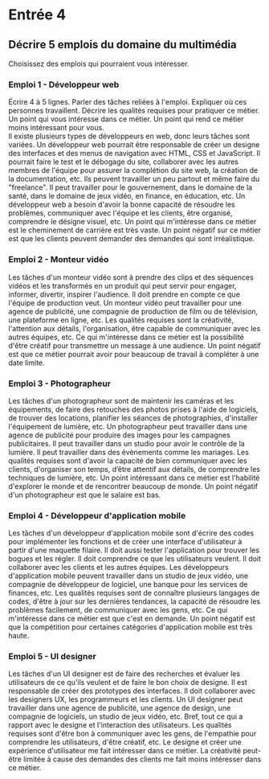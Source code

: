 # Entrée 4
## Décrire 5 emplois du domaine du multimédia
Choisissez des emplois qui pourraient vous intéresser. 

### Emploi 1 - Développeur web
Écrire 4 à 5 lignes. Parler des tâches reliées à l'emploi. Expliquer où ces personnes travaillent. Décrire les qualités requises pour pratiquer ce métier. Un point qui vous intéresse dans ce métier. Un point qui rend ce métier moins intéressant pour vous.  
Il existe plusieurs types de développeurs en web, donc leurs tâches sont variées. Un développeur web pourrait être responsable de créer un designe des interfaces et des menus de navigation avec HTML, CSS et JavaScript. Il pourrait faire le test et le débogage du site, collaborer avec les autres membres de l'équipe pour assurer la complétion du site web, la création de la documentation, etc. Ils peuvent travailler un peu partout et même faire du "freelance". Il peut travailler pour le gouvernement, dans le domaine de la santé, dans le domaine de jeux vidéo, en finance, en éducation, etc. Un développeur web a besoin d'avoir la bonne capacité de résoudre les problèmes, communiquer avec l'équipe et les clients, être organisé, comprendre le désigne visuel, etc. Un point qui m'intéresse dans ce métier est le cheminement de carrière est très vaste. Un point négatif sur ce métier est que les clients peuvent demander des demandes qui sont irréalistique.

### Emploi 2 - Monteur vidéo
Les tâches d'un monteur vidéo sont à prendre des clips et des séquences vidéos et les transformés en un produit qui peut servir pour engager, informer, divertir, inspirer l'audience. Il doit prendre en compte ce que l'équipe de production veut. Un monteur vidéo peut travailler pour une agence de publicité, une compagnie de production de film ou de télévision, une plateforme en ligne, etc. Les qualités requises sont la créativité, l'attention aux détails, l'organisation, être capable de communiquer avec les autres équipes, etc. Ce qui m'intéresse dans ce métier est la possibilité d'être créatif pour transmettre un message à une audience. Un point négatif est que ce métier pourrait avoir pour beaucoup de travail à compléter à une date limite. 

### Emploi 3 - Photographeur
Les tâches d'un photographeur sont de maintenir les caméras et les équipements, de faire des retouches des photos prises à l'aide de logiciels, de trouver des locations, planifier les séances de photographies, d'installer l'équipement de lumière, etc. Un photographeur peut travailler dans une agence de publicité pour produire des images pour les campagnes publicitaires. Il peut travailler dans un studio pour avoir le contrôle de la lumière. Il peut travailler dans des évènements comme les mariages. Les qualités requises sont d'avoir la capacité de bien communiquer avec les clients, d'organiser son temps, d’être attentif aux détails, de comprendre les techniques de lumière, etc. Un point intéressant dans ce métier est l'habilité d'explorer le monde et de rencontrer beaucoup de monde. Un point négatif d'un photographeur est que le salaire est bas. 

### Emploi 4 - Développeur d'application mobile
Les tâches d'un développeur d'application mobile sont d'écrire des codes pour implémenter les fonctions et de créer une interface d'utilisateur à partir d'une maquette filaire. Il doit aussi tester l'application pour trouver les bogues et les régler. Il doit comprendre ce que les utilisateurs veulent. Il doit collaborer avec les clients et les autres équipes. Les développeurs d'application mobile peuvent travailler dans un studio de jeux vidéo, une compagnie de développeur de logiciel, une banque pour les services de finances, etc. Les qualités requises sont de connaître plusieurs langages de codes, d'être à jour sur les dernières tendances, la capacité de résoudre les problèmes facilement, de communiquer avec les gens, etc. Ce qui m'intéresse dans ce métier est que c'est en demande. Un point négatif est que la compétition pour certaines catégories d'application mobile est très haute. 

### Emploi 5 - UI designer
Les tâches d'un UI designer est de faire des recherches et évaluer les utilisateurs de ce qu'ils veulent et de faire le bon choix de designe. Il est responsable de créer des prototypes des interfaces. Il doit collaborer avec les designers UX, les programmeurs et les clients. Un UI designer peut travailler dans une agence de publicité, une agence de design, une compagnie de logiciels, un studio de jeux vidéo, etc. Bref, tout ce qui a rapport avec le designe et l'interaction des utilisateurs. Les qualités requises sont d'être bon à communiquer avec les gens, de l'empathie pour comprendre les utilisateurs, d'être créatif, etc. Le designe et créer une expérience d'utilisateur me fait intéresser dans ce métier. La créativité peut-être limitée à cause des demandes des clients me fait moins intéresser dans ce métier. 

